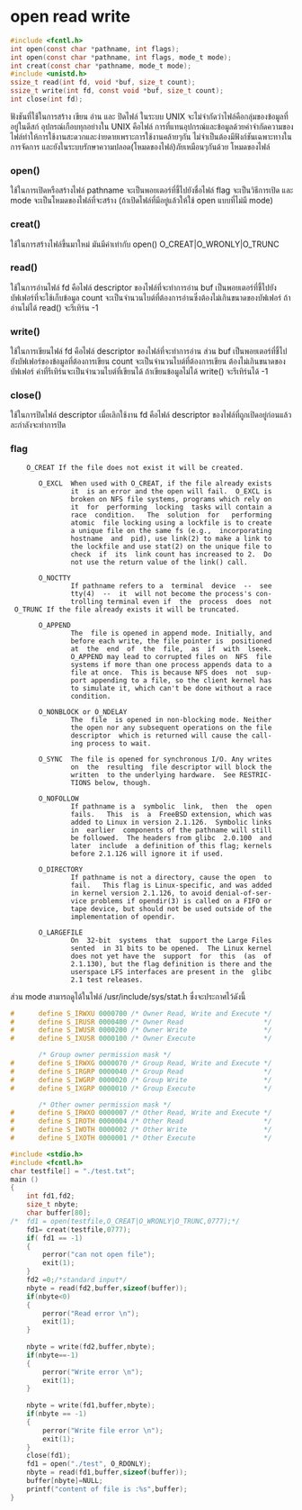 # open read write
``` c
#include <fcntl.h>
int open(const char *pathname, int flags);
int open(const char *pathname, int flags, mode_t mode);
int creat(const char *pathname, mode_t mode);     
#include <unistd.h>
ssize_t read(int fd, void *buf, size_t count); 
ssize_t write(int fd, const void *buf, size_t count);
int close(int fd); 
```

ฟังชันที่ใช้ในการสร้าง เขียน อ่าน และ ปิดไฟล์ ในระบบ UNIX จะไม่จำกัดว่าไฟล์คือกลุ่มของข้อมูลที่อยู่ในดีสก์ 
อุปกรณ์เกือบทุกอย่างใน UNIX คือไฟล์ การที่แทนอุปกรณ์และข้อมูลด้วยคำจำกัดความของไฟล์ทำให้การใช้งานสะดวกและง่ายดายเพราะการใช้งานคล้ายๆกัน 
ไม่จำเป็นต้องมีฟังก์ชันเฉพาะทางในการจัดการ และยังในระบบรักษาความปลอด(โหมดของไฟล์)ภัยเหมือนๆกันด้วย โหมดของไฟล์

### open()
ใช้ในการเปิดหรือสร้างไฟล์ pathname จะเป็นพอยเตอร์ที่ชี้ไปยังชื่อไฟล์ flag จะเป็นวิธีการเปิด และ mode 
จะเป็นโหมดของไฟล์ที่จะสร้าง (ถ้าเปิดไฟล์ที่มีอยู่แล้วให้ใช้ open แบบที่ไม่มี mode)
### creat()
ใช้ในการสร้างไฟล์ขึ้นมาใหม่ มันมีค่าเท่ากับ open()  O_CREAT|O_WRONLY|O_TRUNC
### read()
ใช้ในการอ่านไฟล์ fd คือไฟล์ descriptor ของไฟล์ที่จะทำการอ่าน buf เป็นพอยเตอร์ที่ชี้ไปยังบัฟเฟอร์ที่จะใช้เก็บข้อมูล count 
จะเป็นจำนวนไบต์ที่ต้องการอ่านซึ่งต้องไม่เกินขนาดของบัฟเฟอร์ ถ้าอ่านไม่ได้ read() จะรีเทิร์น -1
### write()
ใช้ในการเขียนไฟล์ fd คือไฟล์ descriptor ของไฟล์ที่จะทำการอ่าน ส่วน buf 
เป็นพอยเตอร์ที่ชี้ไปยังบัฟเฟอร์ของข้อมูลที่ต้องการเขียน count จะเป็นจำนวนไบต์ที่ต้องการเขียน 
ต้องไม่เกินขนาดของบัฟเฟอร์ ค่าที่รีเทิร์นจะเป็นจำนวนไบต์ที่เขียนได้ ถ้าเขียนข้อมูลไม่ได้ write() จะรีเทิร์นได้ -1
### close()
ใช้ในการปิดไฟล์ descriptor เมื่อเลิกใช้งาน fd คือไฟล์ descriptor ของไฟล์ที่ถูกเปิดอยู่ก่อนแล้ว 
ละกำลังจะทำการปิด

### flag
```
    O_CREAT If the file does not exist it will be created.

       O_EXCL  When used with O_CREAT, if the file already exists
               it  is an error and the open will fail.  O_EXCL is
               broken on NFS file systems, programs which rely on
               it  for  performing  locking  tasks will contain a
               race  condition.   The  solution  for   performing
               atomic  file locking using a lockfile is to create
               a unique file on the same fs (e.g.,  incorporating
               hostname  and  pid), use link(2) to make a link to
               the lockfile and use stat(2) on the unique file to
               check  if  its  link count has increased to 2.  Do
               not use the return value of the link() call.

       O_NOCTTY
               If pathname refers to a  terminal  device  --  see
               tty(4)  --  it  will not become the process's con-
               trolling terminal even if  the  process  does  not  
 O_TRUNC If the file already exists it will be truncated.

       O_APPEND
               The  file is opened in append mode. Initially, and
               before each write, the file pointer is  positioned
               at  the  end  of  the  file,  as  if  with  lseek.
               O_APPEND may lead to corrupted files on  NFS  file
               systems if more than one process appends data to a
               file at once.  This is because NFS does  not  sup-
               port appending to a file, so the client kernel has
               to simulate it, which can't be done without a race
               condition.

       O_NONBLOCK or O_NDELAY
               The  file  is opened in non-blocking mode. Neither
               the open nor any subsequent operations on the file
               descriptor  which is returned will cause the call-
               ing process to wait.

       O_SYNC  The file is opened for synchronous I/O. Any writes
               on  the  resulting  file descriptor will block the  
               written  to the underlying hardware.  See RESTRIC-
               TIONS below, though.

       O_NOFOLLOW
               If pathname is a  symbolic  link,  then  the  open
               fails.   This  is  a  FreeBSD extension, which was
               added to Linux in version 2.1.126.  Symbolic links
               in  earlier  components of the pathname will still
               be followed.  The headers from glibc  2.0.100  and
               later  include  a definition of this flag; kernels
               before 2.1.126 will ignore it if used.

       O_DIRECTORY
               If pathname is not a directory, cause the open  to
               fail.   This flag is Linux-specific, and was added
               in kernel version 2.1.126, to avoid denial-of-ser-
               vice problems if opendir(3) is called on a FIFO or
               tape device, but should not be used outside of the
               implementation of opendir.

       O_LARGEFILE
               On  32-bit  systems  that  support the Large Files 
               sented  in 31 bits to be opened.  The Linux kernel
               does not yet have the  support  for  this  (as  of
               2.1.130), but the flag definition is there and the
               userspace LFS interfaces are present in the  glibc
               2.1 test releases.              
```

ส่วน mode สามารถดูได้ในไฟล์ /usr/include/sys/stat.h ซึ่งจะประกาศไว้ดังนี้
``` c
#      define S_IRWXU 0000700 /* Owner Read, Write and Execute */
#      define S_IRUSR 0000400 /* Owner Read                    */
#      define S_IWUSR 0000200 /* Owner Write                   */
#      define S_IXUSR 0000100 /* Owner Execute                 */

       /* Group owner permission mask */
#      define S_IRWXG 0000070 /* Group Read, Write and Execute */
#      define S_IRGRP 0000040 /* Group Read                    */
#      define S_IWGRP 0000020 /* Group Write                   */
#      define S_IXGRP 0000010 /* Group Execute                 */

       /* Other owner permission mask */
#      define S_IRWXO 0000007 /* Other Read, Write and Execute */
#      define S_IROTH 0000004 /* Other Read                    */
#      define S_IWOTH 0000002 /* Other Write                   */
#      define S_IXOTH 0000001 /* Other Execute                 */
```

``` c
#include <stdio.h> 
#include <fcntl.h>
char testfile[] = "./test.txt";
main ()
{
	int fd1,fd2;
	size_t nbyte;
	char buffer[80];
/*	fd1 = open(testfile,O_CREAT|O_WRONLY|O_TRUNC,0777);*/
	fd1= creat(testfile,0777);	
	if( fd1 == -1)
	{
		perror("can not open file");
		exit(1);
	}
	fd2 =0;/*standard input*/
	nbyte = read(fd2,buffer,sizeof(buffer));
	if(nbyte<0)
	{
		perror("Read error \n");
		exit(1);
	}
	
	nbyte = write(fd2,buffer,nbyte);
	if(nbyte==-1)
	{
		perror("Write error \n");
		exit(1);
	}
	
	nbyte = write(fd1,buffer,nbyte);
	if(nbyte == -1)
	{
		perror("Write file error \n");
		exit(1);
	}
	close(fd1);
	fd1 = open("./test", O_RDONLY);
	nbyte = read(fd1,buffer,sizeof(buffer));
	buffer[nbyte]=NULL;
	printf("content of file is :%s",buffer);
}

```
